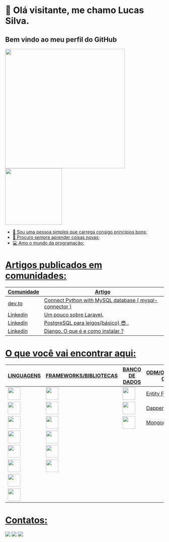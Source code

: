 
# 👋 Olá visitante, me chamo Lucas Silva.
## Bem vindo ao meu perfil do GitHub
<div>
<a href="https://github.com/lucasDSBR">
<img height="380em" src="https://github-readme-stats.vercel.app/api/top-langs/?username=lucasDSBR&layout=compact&langs_count=100&theme=white"/>
<img height="180em" src="https://github-readme-stats.vercel.app/api?username=lucasDSBR&show_icons=true&theme=white&include_all_commits=true&count_private=true"/>
</div>

- 🌱 Sou uma pessoa simples que carrega consigo princípios bons;
- 🍂 Procuro sempre aprender coisas novas;
- 💻 Amo o mundo da programação;
# Artigos publicados em comunidades:
<table>
<thead>
<tr>
  <th>Comunidade</th>
  <th>Artigo</th>
</tr>
</thead>
<tbody>
  <tr>
    <td>
      dev.to
    </td>
    <td>
      <a href="https://dev.to/lucasdsbr/connect-python-with-mysql-database-3ep0" target="_blank" >Connect Python with MySQL database ( mysql-connector )</a>
    </td>
  </tr>
   <tr>
    <td>
      Linkedin
    </td>
    <td>
      <a href="https://www.linkedin.com/pulse/um-pouco-sobre-laravel-lucas-silva/?trackingId=LnG7xicvR7mRzSDVo3erPg%3D%3D" target="_blank" >Um pouco sobre Laravel.</a>
    </td>
  </tr>
   <tr>
    <td>
      Linkedin
    </td>
    <td>
      <a href="https://www.linkedin.com/pulse/postgresql-para-leigosb%25C3%25A1sico-lucas-silva/?trackingId=LnG7xicvR7mRzSDVo3erPg%3D%3D" target="_blank" >PostgreSQL para leigos(básico) 😎 .</a>
    </td>
  </tr>
  <tr>
    <td>
      Linkedin
    </td>
    <td>
      <a href="https://www.linkedin.com/pulse/django-o-que-%25C3%25A9-e-como-instalar-lucas-silva/?trackingId=LnG7xicvR7mRzSDVo3erPg%3D%3D" target="_blank" >Django. O que é e como instalar ?</a>
    </td>
  </tr>
</tbody>
</table>


# O que você vai encontrar aqui:
<center>
<table>
<thead>
<tr>
  <th>LINGUAGENS</th>
  <th>FRAMEWORKS/BIBLIOTECAS</th>
  <th>BANCO DE DADOS</th>
  <th>ODM/ORM/Micro-ORMs</th>
  <th>OUTROS</th>
</tr>
</thead>
<tbody>
<tbody>
<tr>
  <td><img src="https://cdn.jsdelivr.net/gh/devicons/devicon/icons/python/python-original.svg" width="40" height="40"/></td>
  <td><img src="https://cdn.jsdelivr.net/gh/devicons/devicon/icons/angularjs/angularjs-plain.svg" width="40" height="40"/></td>
  <td><img src="https://cdn.jsdelivr.net/gh/devicons/devicon/icons/postgresql/postgresql-original.svg" width="40" height="40"/></td>
  <td>Entity Framework</td>
  <td><img src="https://cdn.jsdelivr.net/gh/devicons/devicon/icons/git/git-original.svg" width="40" height="40"/></td>
</tr>
<tr>
  <td><img src="https://cdn.jsdelivr.net/gh/devicons/devicon/icons/csharp/csharp-original.svg" width="40" height="40"/></td>
  <td><img src="https://cdn.jsdelivr.net/gh/devicons/devicon/icons/ionic/ionic-original.svg" width="40" height="40"/></td>
  <td><img src="https://cdn.jsdelivr.net/gh/devicons/devicon/icons/mysql/mysql-original.svg" width="40" height="40"/></td>
  <td>Dapper</td>
  <td><img src="https://cdn.jsdelivr.net/gh/devicons/devicon/icons/docker/docker-original-wordmark.svg" width="40" height="40"/></td>
</tr>
<tr>
  <td><img src="https://cdn.jsdelivr.net/gh/devicons/devicon/icons/java/java-original.svg"  width="40" height="40"/></td>
  <td><img src="https://cdn.jsdelivr.net/gh/devicons/devicon/icons/react/react-original.svg" width="40" height="40"/></td>
  <td><img src="https://cdn.jsdelivr.net/gh/devicons/devicon/icons/mongodb/mongodb-original.svg" width="40" height="40"/></td>
  <td>Mongoose</td>
  <td></td>
</tr>
<tr>
  <td><img src="https://cdn.jsdelivr.net/gh/devicons/devicon/icons/javascript/javascript-original.svg" width="40" height="40"/></td>
  <td><img src="https://cdn.jsdelivr.net/gh/devicons/devicon/icons/spring/spring-original.svg" width="40" height="40"/></td>
  <td></td>
  <td></td>
  <td></td>
</tr>
<tr>
  <td><img src="https://cdn.jsdelivr.net/gh/devicons/devicon/icons/typescript/typescript-original.svg" width="40" height="40"/></td>
  <td><img src="https://cdn.jsdelivr.net/gh/devicons/devicon/icons/django/django-plain.svg" width="40" height="40"/></td>
  <td></td>
  <td></td>
  <td></td>
</tr>
<tr>
  <td><img src="https://cdn.jsdelivr.net/gh/devicons/devicon/icons/css3/css3-original.svg" width="40" height="40"/></td>
  <td><img src="https://cdn.jsdelivr.net/gh/devicons/devicon/icons/nestjs/nestjs-plain.svg" width="40" height="40"/></td>
  <td></td>
  <td></td>
  <td></td>
</tr>
<tr>
  <td><img src="https://cdn.jsdelivr.net/gh/devicons/devicon/icons/c/c-original.svg" width="40" height="40"/></td>
  <td></td>
  <td></td>
  <td></td>
  <td></td>
</tr>
<tr>
  <td><img src="https://cdn.jsdelivr.net/gh/devicons/devicon/icons/html5/html5-original.svg" width="40" height="40"/></td>
  <td></td>
  <td></td>
  <td></td>
  <td></td>
</tr>
</tbody>
</table>
</center>
  

# Contatos:
  
<div>
<a href="https://instagram.com/dev.lucasmaciel_" target="_blank"><img src="https://img.shields.io/badge/-Instagram-%23E4405F?style=for-the-badge&logo=instagram&logoColor=white" target="_blank"></a>
<a href = "mailto:lucasmaciel6690@gmail.com"><img src="https://img.shields.io/badge/Gmail-D14836?style=for-the-badge&logo=gmail&logoColor=white" target="_blank"></a>
<a href="https://www.linkedin.com/in/lucas-silva82/" target="_blank"><img src="https://img.shields.io/badge/-LinkedIn-%230077B5?style=for-the-badge&logo=linkedin&logoColor=white" target="_blank"></a>   
</div>
